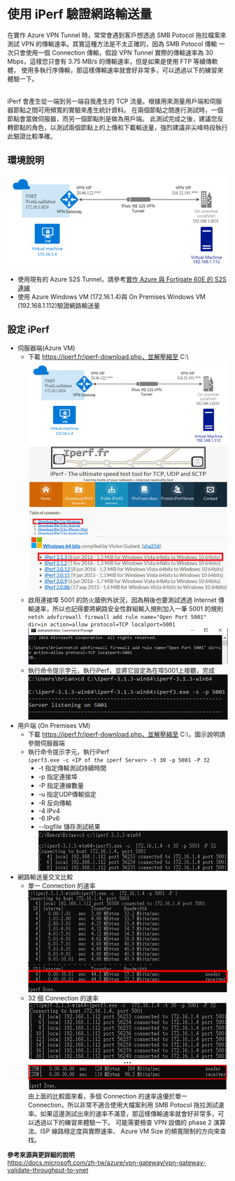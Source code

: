# 使用 iPerf 驗證網路輸送量
在實作 Azure VPN Tunnel 時，常常會遇到客戶想透過 SMB Potocol 拖拉檔案來測試 VPN 的傳輸速率。其實這種方法是不太正確的，因為 SMB Potocol 傳輸
一次只會使用一個 Connection 傳輸，假設 VPN Tunnel 實際的傳輸速率為 30 Mbps，這樣您只會有 3.75 MB/s 的傳輸速率，但是如果是使用 FTP 等續傳軟體，
使用多執行序傳輸，那這樣傳輸速率就會好非常多，可以透過以下的練習來體驗一下。<br><br>

iPerf 會產生從一端到另一端自我產生的 TCP 流量。根據用來測量用戶端和伺服器節點之間可用頻寬的實驗來產生統計資料。
在兩個節點之間進行測試時，一個節點會當做伺服器，而另一個節點則是做為用戶端。 
此測試完成之後，建議您反轉節點的角色，以測試兩個節點上的上傳和下載輸送量，強烈建議非尖峰時段執行此驗證比較準確。<br>

## 環境說明
 ![GITHUB](https://github.com/BrianHsing/Azure-Virtual-Network-Gateway/blob/master/Validate-Throughput-iPerf/image/lab.PNG "lab")<br>
 - 使用現有的 Azure S2S Tunnel，請參考[實作 Azure 與 Fortigate 60E 的 S2S 連線](https://github.com/BrianHsing/Azure-Virtual-Network-Gateway/tree/master/S2S/Fortigate) <br>
 - 使用 Azure Windows VM (172.16.1.4)與 On Premises Windows VM (192.168.1.112)驗證網路輸送量
 
## 設定 iPerf 

 - 伺服器端(Azure VM)<br>
	- 下載 https://iperf.fr/iperf-download.php，並解壓縮至 C:\  <br>
	![GITHUB](https://github.com/BrianHsing/Azure-Virtual-Network-Gateway/blob/master/Validate-Throughput-iPerf/image/lab.PNG "lab")<br>
	![GITHUB](https://github.com/BrianHsing/Azure-Virtual-Network-Gateway/blob/master/Validate-Throughput-iPerf/image/iperfset1.PNG "iperfset1")<br>
	![GITHUB](https://github.com/BrianHsing/Azure-Virtual-Network-Gateway/blob/master/Validate-Throughput-iPerf/image/iperfset2.PNG "iperfset2")<br>
	- 啟用連接埠 5001 的防火牆例外狀況，因為稍後也要測試透過 Internet 傳輸速率，所以也記得要將網路安全性群組輸入規則加入一筆 5001 的規則<br>
	`netsh advfirewall firewall add rule name="Open Port 5001" dir=in action=allow protocol=TCP localport=5001`<br>
	![GITHUB](https://github.com/BrianHsing/Azure-Virtual-Network-Gateway/blob/master/Validate-Throughput-iPerf/image/iperfset3.PNG "iperfset3")<br>
	- 執行命令提示字元，執行iPerf，並將它設定為在埠5001上接聽，完成<br>
	![GITHUB](https://github.com/BrianHsing/Azure-Virtual-Network-Gateway/blob/master/Validate-Throughput-iPerf/image/iperfset4.PNG "iperfset4")<br>
 - 用戶端 (On Premises VM)<br>
 	- 下載 https://iperf.fr/iperf-download.php，並解壓縮至 C:\，圖示說明請參閱伺服器端<br>
	- 執行命令提示字元，執行iPerf<br>
	`iperf3.exe -c <IP of the iperf Server> -t 30 -p 5001 -P 32`<br>
		- -t 指定傳輸測試持續時間<br>
		- -p 指定連接埠<br>
		- -P 指定連線數量<br>
		- -u 指定UDP傳輸協定<br>
		- -R 反向傳輸<br>
		- -4 IPv4<br>
		- -6 IPv6<br>
		- --logfile 儲存測試結果<br>
	![GITHUB](https://github.com/BrianHsing/Azure-Virtual-Network-Gateway/blob/master/Validate-Throughput-iPerf/image/iperfset5.png "iperfset5")<br>
 - 網路輸送量交叉比較 <br>
	- 單一 Connection 的速率<br>
	![GITHUB](https://github.com/BrianHsing/Azure-Virtual-Network-Gateway/blob/master/Validate-Throughput-iPerf/image/iperfset6.png "iperfset6")<br>
	- 32 個 Connection 的速率 <br>
 	![GITHUB](https://github.com/BrianHsing/Azure-Virtual-Network-Gateway/blob/master/Validate-Throughput-iPerf/image/iperfset7.png "iperfset7")<br>
	由上面的比較圖來看，多個 Connection 的速率遠優於單一 Connection，所以非常不適合使用大檔案利用 SMB Potocol 拖拉測試速率。如果這邊測試出來的速率不滿意，那這樣傳輸速率就會好非常多，可以透過以下的練習來體驗一下。
	可能需要檢查 VPN 設備的 phase 2 演算法、ISP 線路穩定度與實際速率、 Azure VM Size 的頻寬限制的方向來查找。<br>

**參考來源與更詳細的說明**<br>
https://docs.microsoft.com/zh-tw/azure/vpn-gateway/vpn-gateway-validate-throughput-to-vnet<br>